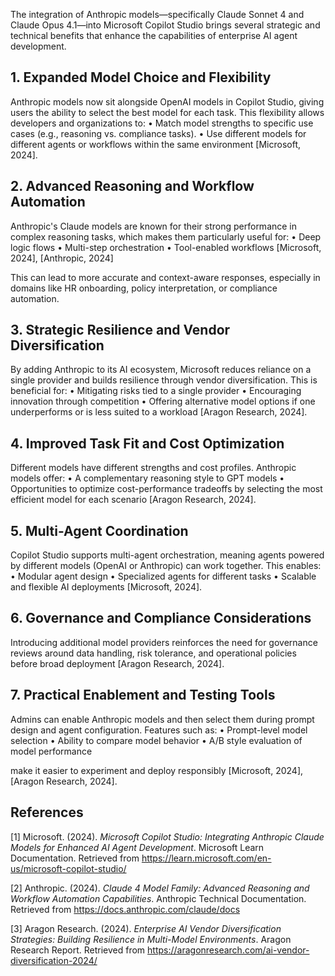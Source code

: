 The integration of Anthropic models—specifically Claude Sonnet 4 and Claude Opus 4.1—into Microsoft Copilot Studio brings several strategic and technical benefits that enhance the capabilities of enterprise AI agent development.

## 1. Expanded Model Choice and Flexibility

Anthropic models now sit alongside OpenAI models in Copilot Studio, giving users the ability to select the best model for each task. This flexibility allows developers and organizations to:
• Match model strengths to specific use cases (e.g., reasoning vs. compliance tasks).
• Use different models for different agents or workflows within the same environment [Microsoft, 2024].

## 2. Advanced Reasoning and Workflow Automation

Anthropic's Claude models are known for their strong performance in complex reasoning tasks, which makes them particularly useful for:
• Deep logic flows
• Multi-step orchestration
• Tool-enabled workflows [Microsoft, 2024], [Anthropic, 2024]

This can lead to more accurate and context-aware responses, especially in domains like HR onboarding, policy interpretation, or compliance automation.

## 3. Strategic Resilience and Vendor Diversification

By adding Anthropic to its AI ecosystem, Microsoft reduces reliance on a single provider and builds resilience through vendor diversification. This is beneficial for:
• Mitigating risks tied to a single provider
• Encouraging innovation through competition
• Offering alternative model options if one underperforms or is less suited to a workload [Aragon Research, 2024].

## 4. Improved Task Fit and Cost Optimization

Different models have different strengths and cost profiles. Anthropic models offer:
• A complementary reasoning style to GPT models
• Opportunities to optimize cost-performance tradeoffs by selecting the most efficient model for each scenario [Aragon Research, 2024].

## 5. Multi-Agent Coordination

Copilot Studio supports multi-agent orchestration, meaning agents powered by different models (OpenAI or Anthropic) can work together. This enables:
• Modular agent design
• Specialized agents for different tasks
• Scalable and flexible AI deployments [Microsoft, 2024].

## 6. Governance and Compliance Considerations

Introducing additional model providers reinforces the need for governance reviews around data handling, risk tolerance, and operational policies before broad deployment [Aragon Research, 2024].

## 7. Practical Enablement and Testing Tools

Admins can enable Anthropic models and then select them during prompt design and agent configuration. Features such as:
• Prompt-level model selection
• Ability to compare model behavior
• A/B style evaluation of model performance

make it easier to experiment and deploy responsibly [Microsoft, 2024], [Aragon Research, 2024].

## References

[1] Microsoft. (2024). *Microsoft Copilot Studio: Integrating Anthropic Claude Models for Enhanced AI Agent Development*. Microsoft Learn Documentation. Retrieved from https://learn.microsoft.com/en-us/microsoft-copilot-studio/

[2] Anthropic. (2024). *Claude 4 Model Family: Advanced Reasoning and Workflow Automation Capabilities*. Anthropic Technical Documentation. Retrieved from https://docs.anthropic.com/claude/docs

[3] Aragon Research. (2024). *Enterprise AI Vendor Diversification Strategies: Building Resilience in Multi-Model Environments*. Aragon Research Report. Retrieved from https://aragonresearch.com/ai-vendor-diversification-2024/